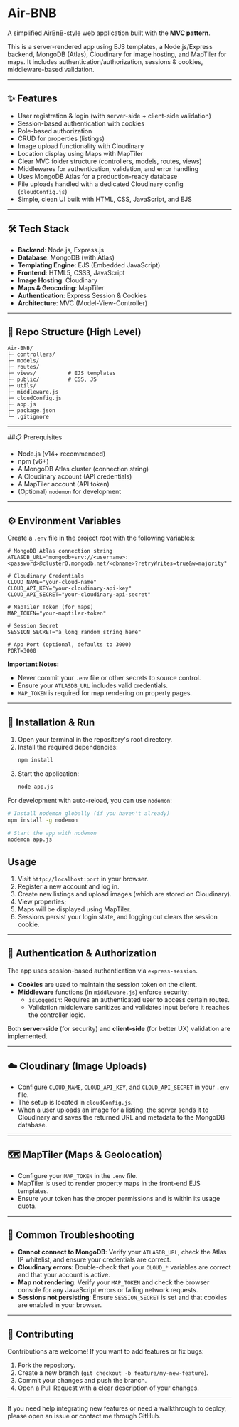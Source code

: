 # Air-BNB

A simplified AirBnB-style web application built with the **MVC pattern**.

This is a server-rendered app using EJS templates, a Node.js/Express backend, MongoDB (Atlas), Cloudinary for image hosting, and MapTiler for maps. It includes authentication/authorization, sessions & cookies, middleware-based validation.

---

## ✨ Features

-   User registration & login (with server-side + client-side validation)
-   Session-based authentication with cookies
-   Role-based authorization
-   CRUD for properties (listings)
-   Image upload functionality with Cloudinary
-   Location display using Maps with MapTiler
-   Clear MVC folder structure (controllers, models, routes, views)
-   Middlewares for authentication, validation, and error handling
-   Uses MongoDB Atlas for a production-ready database
-   File uploads handled with a dedicated Cloudinary config (`cloudConfig.js`)
-   Simple, clean UI built with HTML, CSS, JavaScript, and EJS

---

## 🛠️ Tech Stack

-   **Backend**: Node.js, Express.js
-   **Database**: MongoDB (with Atlas)
-   **Templating Engine**: EJS (Embedded JavaScript)
-   **Frontend**: HTML5, CSS3, JavaScript
-   **Image Hosting**: Cloudinary
-   **Maps & Geocoding**: MapTiler
-   **Authentication**: Express Session & Cookies
-   **Architecture**: MVC (Model-View-Controller)

---

## 📂 Repo Structure (High Level)

```
Air-BNB/
├─ controllers/
├─ models/
├─ routes/
├─ views/          # EJS templates
├─ public/         # CSS, JS
├─ utils/
├─ middleware.js
├─ cloudConfig.js
├─ app.js
├─ package.json
└─ .gitignore
```

---

##📋 Prerequisites

-   Node.js (v14+ recommended)
-   npm (v6+)
-   A MongoDB Atlas cluster (connection string)
-   A Cloudinary account (API credentials)
-   A MapTiler account (API token)
-   (Optional) `nodemon` for development

---

## ⚙️ Environment Variables

Create a `.env` file in the project root with the following variables:

```dotenv
# MongoDB Atlas connection string
ATLASDB_URL="mongodb+srv://<username>:<password>@cluster0.mongodb.net/<dbname>?retryWrites=true&w=majority"

# Cloudinary Credentials
CLOUD_NAME="your-cloud-name"
CLOUD_API_KEY="your-cloudinary-api-key"
CLOUD_API_SECRET="your-cloudinary-api-secret"

# MapTiler Token (for maps)
MAP_TOKEN="your-maptiler-token"

# Session Secret
SESSION_SECRET="a_long_random_string_here"

# App Port (optional, defaults to 3000)
PORT=3000
```

**Important Notes:**
-   Never commit your `.env` file or other secrets to source control.
-   Ensure your `ATLASDB_URL` includes valid credentials.
-   `MAP_TOKEN` is required for map rendering on property pages.

---

## 🚀 Installation & Run

1.  Open your terminal in the repository's root directory.
2.  Install the required dependencies:
    ```bash
    npm install
    ```
3.  Start the application:
    ```bash
    node app.js
    ```

For development with auto-reload, you can use `nodemon`:
```bash
# Install nodemon globally (if you haven't already)
npm install -g nodemon

# Start the app with nodemon
nodemon app.js
```

## Usage

1.  Visit `http://localhost:port` in your browser.
2.  Register a new account and log in.
3.  Create new listings and upload images (which are stored on Cloudinary).
4.  View properties;
5.  Maps will be displayed using MapTiler.
6.  Sessions persist your login state, and logging out clears the session cookie.

---

## 🔐 Authentication & Authorization

The app uses session-based authentication via `express-session`.

-   **Cookies** are used to maintain the session token on the client.
-   **Middleware** functions (in `middleware.js`) enforce security:
    -   `isLoggedIn`: Requires an authenticated user to access certain routes.
    -   Validation middleware sanitizes and validates input before it reaches the controller logic.

Both **server-side** (for security) and **client-side** (for better UX) validation are implemented.

---

## ☁️ Cloudinary (Image Uploads)

-   Configure `CLOUD_NAME`, `CLOUD_API_KEY`, and `CLOUD_API_SECRET` in your `.env` file.
-   The setup is located in `cloudConfig.js`.
-   When a user uploads an image for a listing, the server sends it to Cloudinary and saves the returned URL and metadata to the MongoDB database.

---

## 🗺️ MapTiler (Maps & Geolocation)

-   Configure your `MAP_TOKEN` in the `.env` file.
-   MapTiler is used to render property maps in the front-end EJS templates.
-   Ensure your token has the proper permissions and is within its usage quota.

---

## 🔧 Common Troubleshooting

-   **Cannot connect to MongoDB**: Verify your `ATLASDB_URL`, check the Atlas IP whitelist, and ensure your credentials are correct.
-   **Cloudinary errors**: Double-check that your `CLOUD_*` variables are correct and that your account is active.
-   **Map not rendering**: Verify your `MAP_TOKEN` and check the browser console for any JavaScript errors or failing network requests.
-   **Sessions not persisting**: Ensure `SESSION_SECRET` is set and that cookies are enabled in your browser.

---


## 🤝 Contributing

Contributions are welcome! If you want to add features or fix bugs:

1.  Fork the repository.
2.  Create a new branch (`git checkout -b feature/my-new-feature`).
3.  Commit your changes and push the branch.
4.  Open a Pull Request with a clear description of your changes.

---

If you need help integrating new features or need a walkthrough to deploy, please open an issue or contact me through GitHub.
